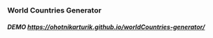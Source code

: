 ### World Countries Generator

##### DEMO https://ohotnikarturik.github.io/worldCountries-generator/